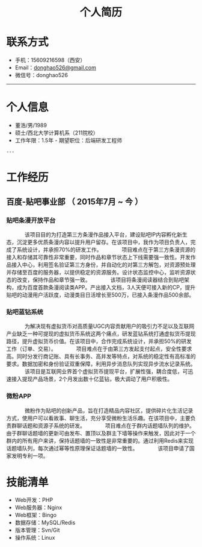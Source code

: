 # <center>个人简历</center>

# 联系方式
- 手机：15609216598（西安）
- Email：donghao526@gmail.com
- 微信号：donghao526

---

# 个人信息

 - 董浩/男/1989 
  - 硕士/西北大学计算机系（211院校）
   - 工作年限：1.5年
    - 期望职位：后端研发工程师

	---

# 工作经历

## 百度-贴吧事业部 （ 2015年7月 ~ 今 ）

### 贴吧条漫开放平台 
&ensp;&ensp;&ensp;&ensp;&ensp;&ensp;&ensp;该项目目的为打造第三方条漫作品接入平台，建设贴吧IP内容孵化新生态，沉淀更多优质条漫内容以提升用户留存。在该项目中，我作为项目负责人，完成了系统设计，并承担70%的研发工作。
&ensp;&ensp;&ensp;&ensp;&ensp;&ensp;&ensp;项目难点在于第三方条漫资源的接入和存储其可靠性非常重要，同时作品和章节状态上下线需要强一致性。开发作品接入中心，利用签名验证第三方身份，并自动化的对第三方解包，对资源预处理并存储至百度的服务器，以提供稳定的资源服务。设计状态监控中心，监听资源状态的改变，保持作品和章节强一致。
&ensp;&ensp;&ensp;&ensp;&ensp;&ensp;&ensp;该项目将条漫阅读器结合到贴吧架构，成为百度首款条漫阅读类APP。产出接入文档，3人天便可接入新的CP，提升贴吧的动漫用户活跃度，动漫类目日活增长至500万，已接入条漫作品500余部。

### 贴吧蓝钻系统 
&ensp;&ensp;&ensp;&ensp;&ensp;&ensp;&ensp;为解决现有虚拟货币对高质量UGC内容贡献用户的吸引力不足以及互联网产业缺乏一种可提现的虚拟货币系统这两个痛点，研发蓝钻系统打通虚拟货币提现路径，提升虚拟货币价值。在该项目中，合作完成系统设计，并承担50%的研发工作（订单、交易）。
&ensp;&ensp;&ensp;&ensp;&ensp;&ensp;&ensp;项目难点在于由第三方发起支付起点，安全性要求高。同时分发行商记账、具有长事务、高并发等特点，对系统的稳定性有高标准的要求。数据加密和身份验证双重保障，利用异步消息队列实现异步流水记录系统。
&ensp;&ensp;&ensp;&ensp;&ensp;&ensp;&ensp;该项目是互联网业界首个虚拟货币提现平台，扩展性强，耦合度低，可迅速接入提现产品场景，2个月发出数十亿蓝钻，极大调动了用户积极性。

### 微粉APP

&ensp;&ensp;&ensp;&ensp;&ensp;&ensp;&ensp;微粉作为贴吧的创新产品，旨在打造精品内容社区，提供碎片化生活记录方式，使用户可以看故事、聊生活，充分享受微粉生活乐趣。在该项目中，主要负责群聊话题和资源子系统的研发。
&ensp;&ensp;&ensp;&ensp;&ensp;&ensp;&ensp;项目难点在于群内话题墙队列的维护。由于群聊话题墙的更新可由发布、置顶以及群主下墙等操作来触发，因此对于一个群内的所有用户来讲，保持话题墙的一致性是非常重要的。通过利用Redis来实现话题墙队列，每次通过幂等性原理保证话题墙的一致性。
&ensp;&ensp;&ensp;&ensp;&ensp;&ensp;&ensp;该项目申请了国家发明专利一项。

# 技能清单
- Web开发：PHP
- Web服务器：Nginx
- Web框架：Bingo
- 数据存储：MySQL/Redis
- 版本管理：Svn/Git
- 操作系统：Linux




